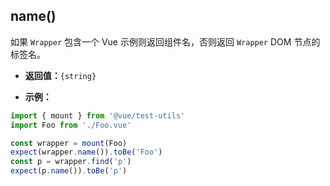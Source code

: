 ## name()

如果 `Wrapper` 包含一个 Vue 示例则返回组件名，否则返回 `Wrapper` DOM 节点的标签名。

- **返回值：**`{string}`

- **示例：**

```js
import { mount } from '@vue/test-utils'
import Foo from './Foo.vue'

const wrapper = mount(Foo)
expect(wrapper.name()).toBe('Foo')
const p = wrapper.find('p')
expect(p.name()).toBe('p')
```
